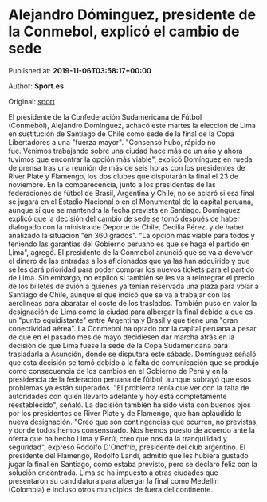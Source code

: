 
# Alejandro Dóminguez, presidente de la Conmebol, explicó el cambio de sede

Published at: **2019-11-06T03:58:17+00:00**

Author: **Sport.es**

Original: [sport](https://www.sport.es/es/noticias/copa-libertadores/copa-libertadores-presidente-conmebol-explico-cambio-sede-final-7716154)

El presidente de la Confederación Sudamericana de Fútbol (Conmebol), Alejandro Domínguez, achacó este martes la elección de Lima en sustitución de Santiago de Chile como sede de la final de la Copa Libertadores a una "fuerza mayor".
"Consenso hubo, rápido no fue. Venimos trabajando sobre una ciudad hace más de un año y ahora tuvimos que encontrar la opción más viable", explicó Domínguez en rueda de prensa tras una reunión de más de seis horas con los presidentes de River Plate y Flamengo, los dos clubes que disputarán la final el 23 de noviembre.
En la comparecencia, junto a los presidentes de las federaciones de fútbol de Brasil, Argentina y Chile, no se aclaró si esa final se jugará en el Estadio Nacional o en el Monumental de la capital peruana, aunque sí que se mantendrá la fecha prevista en Santiago.
Domínguez explicó que la decisión del cambio de sede se tomó después de haber dialogado con la ministra de Deporte de Chile, Cecilia Pérez, y de haber analizado la situación "en 360 grados".
"La opción más viable para todos y teniendo las garantías del Gobierno peruano es que se haga el partido en Lima", agregó.
El presidente de la Conmebol anunció que se va a devolver el dinero de las entradas a los aficionados que ya las han adquirido y que se les dará prioridad para poder comprar los nuevos tickets para el partido de Lima.
Sin embargo, no explicó si también se les va a reintegrar el precio de los billetes de avión a quienes ya tenían reservada una plaza para volar a Santiago de Chile, aunque sí que indicó que se va a trabajar con las aerolíneas para abaratar el coste de los traslados.
También puso en valor la designación de Lima como la ciudad para albergar la final debido a que es un "punto equidistante" entre Argentina y Brasil y que tiene una "gran conectividad aérea".
La Conmebol ha optado por la capital peruana a pesar de que en el pasado mes de mayo decidiesen dar marcha atrás en la decisión de que Lima fuese la sede de la Copa Sudamericana para trasladarla a Asunción, donde se disputará este sábado.
Domínguez señaló que esta decisión se tomó debido a la falta de comunicación que se produjo como consecuencia de los cambios en el Gobierno de Perú y en la presidencia de la federación peruana de fútbol, aunque subrayó que esos problemas ya están superados.
"El problema tenía que ver con la falta de autoridades con quien llevarlo adelante y hoy está completamente reestablecido", señaló.
La decisión también ha sido vista con buenos ojos por los presidentes de River Plate y de Flamengo, que han aplaudido la nueva designación.
"Creo que son contingencias que ocurren, no previstas, y donde todos hemos consensuado. Nos hemos puesto de acuerdo ante la oferta que ha hecho Lima y Perú, creo que nos da la tranquilidad y seguridad", expresó Rodolfo D'Onofrio, presidente del club argentino.
El presidente del Flamengo, Rodolfo Landi, admitió que les hubiera gustado jugar la final en Santiago, como estaba previsto, pero se declaró feliz con la solución encontrada.
Lima se ha impuesto a otras ciudades que presentaron su candidatura para albergar la final como Medellín (Colombia) e incluso otros municipios de fuera del continente.
